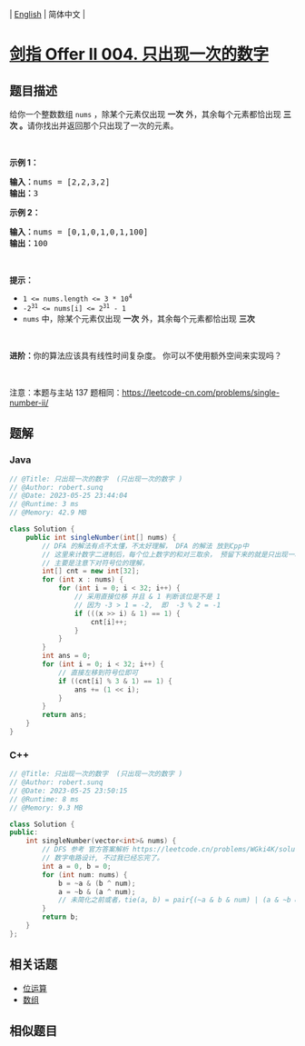 
| [English](README_EN.md) | 简体中文 |

# [剑指 Offer II 004. 只出现一次的数字 ](https://leetcode.cn//problems/WGki4K/)

## 题目描述

<p>给你一个整数数组&nbsp;<code>nums</code> ，除某个元素仅出现 <strong>一次</strong> 外，其余每个元素都恰出现 <strong>三次 。</strong>请你找出并返回那个只出现了一次的元素。</p>

<p>&nbsp;</p>

<p><strong>示例 1：</strong></p>

<pre>
<strong>输入：</strong>nums = [2,2,3,2]
<strong>输出：</strong>3
</pre>

<p><strong>示例 2：</strong></p>

<pre>
<strong>输入：</strong>nums = [0,1,0,1,0,1,100]
<strong>输出：</strong>100
</pre>

<p>&nbsp;</p>

<p><strong>提示：</strong></p>

<ul>
	<li><code>1 &lt;= nums.length &lt;= 3 * 10<sup>4</sup></code></li>
	<li><code>-2<sup>31</sup> &lt;= nums[i] &lt;= 2<sup>31</sup> - 1</code></li>
	<li><code>nums</code> 中，除某个元素仅出现 <strong>一次</strong> 外，其余每个元素都恰出现 <strong>三次</strong></li>
</ul>

<p>&nbsp;</p>

<p><strong>进阶：</strong>你的算法应该具有线性时间复杂度。 你可以不使用额外空间来实现吗？</p>

<p>&nbsp;</p>

<p><meta charset="UTF-8" />注意：本题与主站 137&nbsp;题相同：<a href="https://leetcode-cn.com/problems/single-number-ii/">https://leetcode-cn.com/problems/single-number-ii/</a></p>


## 题解


### Java

```Java
// @Title: 只出现一次的数字  (只出现一次的数字 )
// @Author: robert.sunq
// @Date: 2023-05-25 23:44:04
// @Runtime: 3 ms
// @Memory: 42.9 MB

class Solution {
    public int singleNumber(int[] nums) {
        // DFA 的解法有点不太懂，不太好理解， DFA 的解法 放到Cpp中
        // 这里来计数字二进制后，每个位上数字的和对三取余， 预留下来的就是只出现一次的数字在该位置上的数值
        // 主要是注意下对符号位的理解， 
        int[] cnt = new int[32];
        for (int x : nums) {
            for (int i = 0; i < 32; i++) {
                // 采用直接位移 并且 & 1 判断该位是不是 1
                // 因为 -3 > 1 = -2,  即  -3 % 2 = -1
                if (((x >> i) & 1) == 1) {
                    cnt[i]++;
                }
            }
        }
        int ans = 0;
        for (int i = 0; i < 32; i++) {
            // 直接左移到符号位即可
            if ((cnt[i] % 3 & 1) == 1) {
                ans += (1 << i);
            }
        }
        return ans;
    }
}
```



### C++

```C++
// @Title: 只出现一次的数字  (只出现一次的数字 )
// @Author: robert.sunq
// @Date: 2023-05-25 23:50:15
// @Runtime: 8 ms
// @Memory: 9.3 MB

class Solution {
public:
    int singleNumber(vector<int>& nums) {
        // DFS 参考 官方答案解析 https://leetcode.cn/problems/WGki4K/solution/zhi-chu-xian-yi-ci-de-shu-zi-by-leetcode-0vrt/
        // 数字电路设计, 不过我已经忘完了。
        int a = 0, b = 0;
        for (int num: nums) {
            b = ~a & (b ^ num);
            a = ~b & (a ^ num);
            // 未简化之前或者，tie(a, b) = pair{(~a & b & num) | (a & ~b & ~num), ~a & (b ^ num)};
        }
        return b;
    }
};
```



## 相关话题

- [位运算](https://leetcode.cn//tag/bit-manipulation)
- [数组](https://leetcode.cn//tag/array)

## 相似题目



